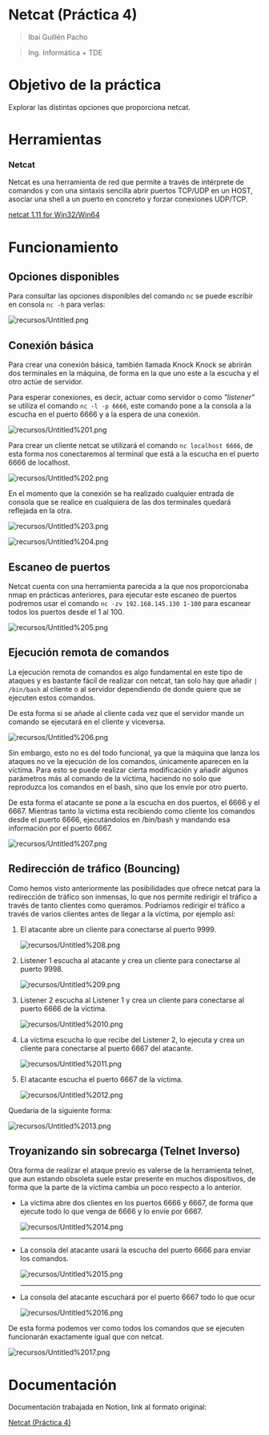 # Netcat (Práctica 4)

> Ibai Guillén Pacho
> 

> Ing. Informática + TDE
> 

# Objetivo de la práctica

Explorar las distintas opciones que proporciona netcat.

# Herramientas

### Netcat

Netcat es una herramienta de red que permite a través de intérprete de comandos y con una sintaxis sencilla abrir puertos TCP/UDP en un HOST, asociar una shell a un puerto en concreto y forzar conexiones UDP/TCP.

[netcat 1.11 for Win32/Win64](https://eternallybored.org/misc/netcat/)

# Funcionamiento

## Opciones disponibles

Para consultar las opciones disponibles del comando `nc` se puede escribir en consola `nc -h` para verlas:

![recursos/Untitled.png](recursos/Untitled.png)

## Conexión básica

Para crear una conexión básica, también llamada Knock Knock se abrirán dos terminales en la máquina, de forma en la que uno este a la escucha y el otro actúe de servidor.

Para esperar conexiones, es decir, actuar como servidor o como *"listener"* se utiliza el comando `nc -l -p 6666`, este comando pone a la consola a la escucha en el puerto 6666 y a la espera de una conexión.

![recursos/Untitled%201.png](recursos/Untitled%201.png)

Para crear un cliente netcat se utilizará el comando `nc localhost 6666`, de esta forma nos conectaremos al terminal que está a la escucha en el puerto 6666 de localhost. 

![recursos/Untitled%202.png](recursos/Untitled%202.png)

En el momento que la conexión se ha realizado cualquier entrada de consola que se realice en cualquiera de las dos terminales quedará reflejada en la otra.

![recursos/Untitled%203.png](recursos/Untitled%203.png)

![recursos/Untitled%204.png](recursos/Untitled%204.png)

## Escaneo de puertos

Netcat cuenta con una herramienta parecida a la que nos proporcionaba nmap en prácticas anteriores, para ejecutar este escaneo de puertos podremos usar el comando `nc -zv 192.168.145.130 1-100` para escanear todos los puertos desde el 1 al 100.

![recursos/Untitled%205.png](recursos/Untitled%205.png)

## Ejecución remota de comandos

La ejecución remota de comandos es algo fundamental en este tipo de ataques y es bastante fácil de realizar con netcat, tan solo hay que añadir `| /bin/bash` al cliente o al servidor dependiendo de donde quiere que se ejecuten estos comandos.

De esta forma si se añade al cliente cada vez que el servidor mande un comando se ejecutará en el cliente y viceversa.

![recursos/Untitled%206.png](recursos/Untitled%206.png)

Sin embargo, esto no es del todo funcional, ya que la máquina que lanza los ataques no ve la ejecución de los comandos, únicamente aparecen en la víctima. Para esto se puede realizar cierta modificación y añadir algunos parámetros más al comando de la víctima, haciendo no solo que reproduzca los comandos en el bash, sino que los envíe por otro puerto.

De esta forma el atacante se pone a la escucha en dos puertos, el 6666 y el 6667. Mientras tanto la víctima esta recibiendo como cliente los comandos desde el puerto 6666, ejecutándolos en /bin/bash y mandando esa información por el puerto 6667.

![recursos/Untitled%207.png](recursos/Untitled%207.png)

## Redirección de tráfico (Bouncing)

Como hemos visto anteriormente las posibilidades que ofrece netcat para la redirección de tráfico son inmensas, lo que nos permite redirigir el tráfico a través de tanto clientes como queramos. Podríamos redirigir el tráfico a través de varios clientes antes de llegar a la víctima, por ejemplo así:

1. El atacante abre un cliente para conectarse al puerto 9999.
    
    ![recursos/Untitled%208.png](recursos/Untitled%208.png)
    
2. Listener 1 escucha al atacante y crea un cliente para conectarse al puerto 9998.
    
    ![recursos/Untitled%209.png](recursos/Untitled%209.png)
    
3.  Listener 2 escucha al Listener 1 y crea un cliente para conectarse al puerto 6666 de la víctima.
    
    ![recursos/Untitled%2010.png](recursos/Untitled%2010.png)
    
4. La víctima escucha lo que recibe del Listener 2, lo ejecuta y crea un cliente para conectarse al puerto 6667 del atacante.
    
    ![recursos/Untitled%2011.png](recursos/Untitled%2011.png)
    
5. El atacante escucha el puerto 6667 de la víctima.
    
    ![recursos/Untitled%2012.png](recursos/Untitled%2012.png)
    

Quedaría de la siguiente forma:

![recursos/Untitled%2013.png](recursos/Untitled%2013.png)

## Troyanizando sin sobrecarga (Telnet Inverso)

Otra forma de realizar el ataque previo es valerse de la herramienta telnet, que aun estando obsoleta suele estar presente en muchos dispositivos, de forma que la parte de la víctima cambia un poco respecto a lo anterior.

- La víctima abre dos clientes en los puertos 6666 y 6667, de forma que ejecute todo lo que venga de 6666 y lo envíe por 6667.
    
    ![recursos/Untitled%2014.png](recursos/Untitled%2014.png)
    
    ---
    
- La consola del atacante usará la escucha del puerto 6666 para enviar los comandos.
    
    ![recursos/Untitled%2015.png](recursos/Untitled%2015.png)
    
    ---
    
- La consola del atacante escuchará por el puerto 6667 todo lo que ocur
    
    ![recursos/Untitled%2016.png](recursos/Untitled%2016.png)
    

De esta forma podemos ver como todos los comandos que se ejecuten funcionarán exactamente igual que con netcat.

![recursos/Untitled%2017.png](recursos/Untitled%2017.png)

# Documentación

Documentación trabajada en Notion, link al formato original:

[Netcat (Práctica 4)](https://www.notion.so/Netcat-Pr-ctica-4-894213361e7342f6bc1d0847b9e62098)
